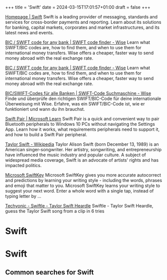 +++
title = 'Swift'
date = 2024-03-15T17:01:57+01:00
draft = false
+++

[Homepage | Swift](https://www.swift.com/)
Swift is a leading provider of messaging, standards and services for cross-border payments and reporting. Learn about its solutions for banking, capital markets, corporates and market infrastructures, and its latest news and events.

[BIC / SWIFT code for any bank | SWIFT code finder - Wise](https://wise.com/us/swift-codes/)
Learn what SWIFT/BIC codes are, how to find them, and when to use them for international money transfers. Wise offers a cheaper, faster way to send money abroad with the real exchange rate.

[BIC / SWIFT code for any bank | SWIFT code finder - Wise](https://wise.com/us/swift-codes/)
Learn what SWIFT/BIC codes are, how to find them, and when to use them for international money transfers. Wise offers a cheaper, faster way to send money abroad with the real exchange rate.

[BIC/SWIFT-Codes für alle Banken | SWIFT-Code Suchmaschine - Wise](https://wise.com/de/swift-codes/)
Finde und überprüfe den richtigen SWIFT/BIC-Code für deine internationale Überweisung mit Wise. Erfahre, was ein SWIFT/BIC-Code ist, wie er funktioniert und wann du ihn brauchst.

[Swift Pair | Microsoft Learn](https://learn.microsoft.com/en-us/windows-hardware/design/component-guidelines/bluetooth-swift-pair)
Swift Pair is a quick and convenient way to pair Bluetooth peripherals to Windows 10 PCs without navigating the Settings App. Learn how it works, what requirements peripherals need to support it, and how to build a Swift Pair peripheral.

[Taylor Swift - Wikipedia](https://en.wikipedia.org/wiki/Taylor_Swift)
Taylor Alison Swift (born December 13, 1989) is an American singer-songwriter. Her artistry, songwriting, and entrepreneurship have influenced the music industry and popular culture. A subject of widespread media coverage, Swift is an advocate of artists' rights and has impacted politics.

[Microsoft SwiftKey](https://www.microsoft.com/en-us/swiftkey)
Microsoft SwiftKey gives you more accurate autocorrect and predictions by learning your writing style - including the words, phrases and emoji that matter to you. Microsoft SwiftKey learns your writing style to suggest your next word. Enter a whole word with a single tap, instead of typing letter by ...

[Techyonic - Swiftle - Taylor Swift Heardle](https://www.techyonic.co/swiftle)
Swiftle - Taylor Swift Heardle, guess the Taylor Swift song from a clip in 6 tries

Swift
=====

# Swift

## Common searches for Swift
